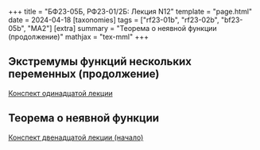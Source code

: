 +++
title = "БФ23-05Б, РФ23-01/2Б: Лекция N12"
template = "page.html"
date = 2024-04-18
[taxonomies]
tags = ["rf23-01b", "rf23-02b", "bf23-05b", "MA2"]
[extra]
summary = "Теорема о неявной функции (продолжение)"
mathjax = "tex-mml"
+++

<!-- more -->

## Экстремумы функций нескольких переменных (продолжение)


[Конспект одинадцатой лекции](/MA2_Lecture_11_final.pdf)

## Теорема о неявной функции

[Конспект двенадцатой лекции (начало)](/MA2_Lecture_12_partial.pdf)